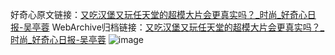 好奇心原文链接：[又吃汉堡又玩任天堂的超模大片会更真实吗？_时尚_好奇心日报-吴亭蓉](https://www.qdaily.com/articles/4392.html)
WebArchive归档链接：[又吃汉堡又玩任天堂的超模大片会更真实吗？_时尚_好奇心日报-吴亭蓉](http://web.archive.org/web/20190623155435/https://www.qdaily.com/articles/4392.html)
![image](http://ww3.sinaimg.cn/large/007d5XDply1g3vhm7ivmfj30u032se81)